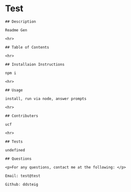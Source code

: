 # Test
  
    ## Description
  
    Readme Gen
  
    <hr>
  
    ## Table of Contents
  
    <hr>
  
    ## Installaion Instructions
  
    npm i
  
    <hr>
  
    ## Usage
  
    install, run via node, answer prompts
  
    <hr>
  
    ## Contributers
  
    ucf
  
    <hr>
  
    ## Tests
  
    undefined
  
    ## Questions
  
    <p>For any questions, contact me at the following: </p>
  
    Email: test@test
  
    Github: ddsteig
    
  